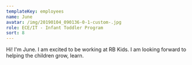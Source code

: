 ```yaml
---
templateKey: employees
name: June
avatar: /img/20190104_090136-0-1-custom-.jpg
role: ECE/IT - Infant Toddler Program
sort: 8
---
```

Hi! I'm June. I am excited to be working at RB Kids. I am looking forward to helping the children grow, learn.
